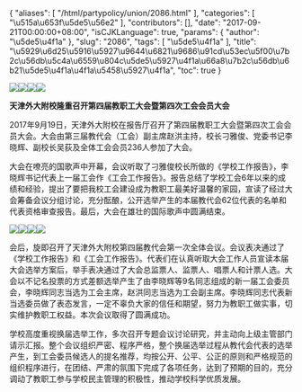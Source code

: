 {
    "aliases": [
        "/html/partypolicy/union/2086.html"
    ],
    "categories": [
        "\u515a\u653f\u5de5\u56e2"
    ],
    "contributors": [],
    "date": "2017-09-21T00:00:00+08:00",
    "isCJKLanguage": true,
    "params": {
        "author": "\u5de5\u4f1a"
    },
    "slug": "2086",
    "tags": [
        "\u5de5\u4f1a"
    ],
    "title": "\u5929\u6d25\u5916\u5927\u9644\u6821\u9686\u91cd\u53ec\u5f00\u7b2c\u56db\u5c4a\u6559\u804c\u5de5\u5927\u4f1a\u66a8\u7b2c\u56db\u6b21\u5de5\u4f1a\u4f1a\u5458\u5927\u4f1a",
    "toc": true
}

![](https://cdn.tfls.online/mirror/full/9cfccfd655ca9d3296733d1b60bf23b76c70faf7.jpg)![](https://cdn.tfls.online/mirror/full/c5396981630ba4544f66d2851eca99e66d19aa70.jpg)![](https://cdn.tfls.online/mirror/full/7a31d1499c43dd2297df4c8cf0f4fe91db76b628.jpg)![](https://cdn.tfls.online/mirror/full/6c796c21b67415738cbee0f45b054f725b0264f8.jpg)




  





**天津外大附校隆重召开第四届教职工大会暨第四次工会会员大会**









2017年9月19日，天津外大附校在报告厅召开了第四届教职工大会暨第四次工会会员大会。大会由第三届教代会（工会）副主席赵洪主持，校长刁雅俊、党委书记李晓辉、副校长吴荻及全体工会会员236人参加了大会。




大会在嘹亮的国歌声中开幕，会议听取了刁雅俊校长所做的《学校工作报告》，李晓辉书记代表上一届工会作《工会工作报告》。报告总结了学校工会6年以来的成绩和经验，提出了要把我校工会建设成为教职工最美好温馨的家园，宣读了经过大会筹备会议分组讨论，充分酝酿，公开选举产生的本届教代会62位代表的名单和代表资格审查报告。最后，大会在雄壮的国际歌声中圆满结束。




  





![](https://cdn.tfls.online/mirror/full/536e30ce5016d7d117f2476f2b84f6816b7f6bcc.jpg)![](https://cdn.tfls.online/mirror/full/93de41c6dc57c77787ff563d608d6268315a072a.jpg)![](https://cdn.tfls.online/mirror/full/0aaa226b703ae46d222cb78a33d5de0b68962be6.jpg)![](https://cdn.tfls.online/mirror/full/d137eb310c97b7698ee10794894855bc2ec5f278.jpg)




  





会后，旋即召开了天津外大附校第四届教代会第一次全体会议。会议表决通过了《学校工作报告》和《工会工作报告》。代表们在认真听取大会工作人员宣读本届大会选举方案后，举手表决通过了大会总监票人、监票人、唱票人和计票人选。大会以不记名投票的方式差额选举产生了由李晓辉等9名同志组成的新一届工会委员会，李晓辉同志当选为工会主席，赵洪同志当选为工会副主席。李晓辉同志代表新当选委员做了表态发言，一定不辜负大家的信任和期望，努力为教职工做实事，切实维护教职工权益。本次会议取得了圆满成功。




学校高度重视换届选举工作，多次召开专题会议讨论研究，并主动向上级主管部门请示汇报。整个会议组织严密、程序严格，整个换届选举过程从教代会代表的选举产生，到工会委员候选人的提名推荐，均按公开、公平、公正的原则和严格规范的组织程序进行，在团结、严肃的氛围下完成了各项任务，达到了预期的目的，充分调动了教职工参与学校民主管理的积极性，推动学校科学优质发展。









  





  



